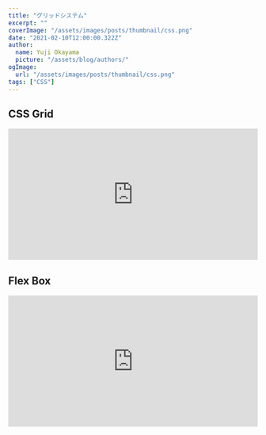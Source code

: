 ```yaml
---
title: "グリッドシステム"
excerpt: ""
coverImage: "/assets/images/posts/thumbnail/css.png"
date: "2021-02-10T12:00:00.322Z"
author:
  name: Yuji Okayama
  picture: "/assets/blog/authors/"
ogImage:
  url: "/assets/images/posts/thumbnail/css.png"
tags: ["CSS"]
---
```


## CSS Grid

<iframe height="265" style="width: 100%;" scrolling="no" title="CSS Grid 12 colmuns" src="https://codepen.io/yujiokayama/embed/abmVmrq?height=265&theme-id=dark&default-tab=html,result" frameborder="no" loading="lazy" allowtransparency="true" allowfullscreen="true">
  See the Pen <a href='https://codepen.io/yujiokayama/pen/abmVmrq'>CSS Grid 12 colmuns</a> by yujiokayama
  (<a href='https://codepen.io/yujiokayama'>@yujiokayama</a>) on <a href='https://codepen.io'>CodePen</a>.
</iframe>

## Flex Box
<iframe height="265" style="width: 100%;" scrolling="no" title="flexbox grid layout" src="https://codepen.io/yujiokayama/embed/ZEpavwL?height=265&theme-id=dark&default-tab=html,result" frameborder="no" loading="lazy" allowtransparency="true" allowfullscreen="true">
  See the Pen <a href='https://codepen.io/yujiokayama/pen/ZEpavwL'>flexbox grid layout</a> by yujiokayama
  (<a href='https://codepen.io/yujiokayama'>@yujiokayama</a>) on <a href='https://codepen.io'>CodePen</a>.
</iframe>